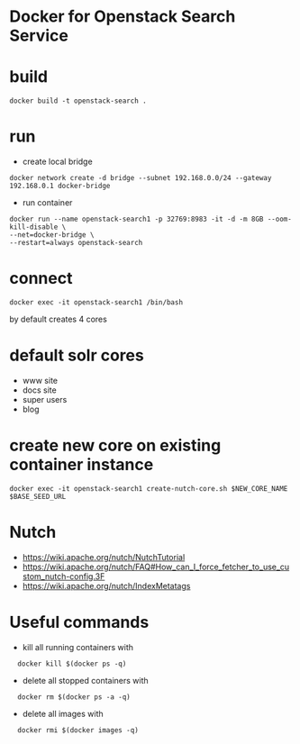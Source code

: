 # Docker for Openstack Search Service

# build

````
docker build -t openstack-search .
````

# run

* create local bridge

````
docker network create -d bridge --subnet 192.168.0.0/24 --gateway 192.168.0.1 docker-bridge
````

* run container
````
docker run --name openstack-search1 -p 32769:8983 -it -d -m 8GB --oom-kill-disable \
--net=docker-bridge \
--restart=always openstack-search
````

# connect

````
docker exec -it openstack-search1 /bin/bash
````

by default creates 4 cores

# default solr cores

* www site
* docs site
* super users
* blog

# create new core on existing container instance

````
docker exec -it openstack-search1 create-nutch-core.sh $NEW_CORE_NAME $BASE_SEED_URL
````

# Nutch

* https://wiki.apache.org/nutch/NutchTutorial
* https://wiki.apache.org/nutch/FAQ#How_can_I_force_fetcher_to_use_custom_nutch-config.3F
* https://wiki.apache.org/nutch/IndexMetatags

# Useful commands

* kill all running containers with 

````
  docker kill $(docker ps -q)
````
* delete all stopped containers with

```` 
  docker rm $(docker ps -a -q)
````
* delete all images with

```` 
  docker rmi $(docker images -q)
````  
